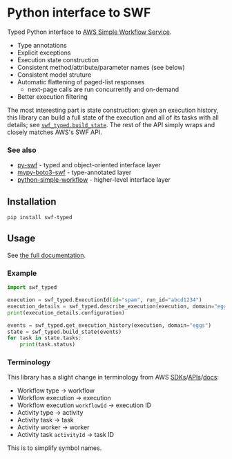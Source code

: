 # Python interface to SWF

Typed Python interface to [AWS Simple Workflow Service](https://aws.amazon.com/swf/).

* Type annotations
* Explicit exceptions
* Execution state construction
* Consistent method/attribute/parameter names (see below)
* Consistent model struture
* Automatic flattening of paged-list responses
  * next-page calls are run concurrently and on-demand
* Better execution filtering

The most interesting part is state construction: given an execution history, this
library can build a full state of the execution and all of its tasks with all details;
see [`swf_typed.build_state`](
  https://python-swf-typed.readthedocs.io/en/latest/swf_typed._state.html#swf_typed.build_state
). The rest of the API simply wraps and closely matches AWS's SWF API.

### See also
* [py-swf](https://pypi.org/project/py-swf/) - typed and object-oriented interface layer
* [mypy-boto3-swf](https://pypi.org/project/mypy-boto3-swf/) - type-annotated layer
* [python-simple-workflow](https://pypi.org/project/simple-workflow/) - higher-level
  interface layer

## Installation
```shell
pip install swf-typed
```

## Usage
See [the full documentation](https://python-swf-typed.readthedocs.io/).

### Example
```python
import swf_typed

execution = swf_typed.ExecutionId(id="spam", run_id="abcd1234")
execution_details = swf_typed.describe_execution(execution, domain="eggs")
print(execution_details.configuration)

events = swf_typed.get_execution_history(execution, domain="eggs")
state = swf_typed.build_state(events)
for task in state.tasks:
    print(task.status)
```

### Terminology

This library has a slight change in terminology from AWS [SDKs](https://boto3.amazonaws.com/v1/documentation/api/latest/reference/services/swf.html)/[APIs](https://docs.aws.amazon.com/amazonswf/latest/apireference/Welcome.html)/[docs](https://docs.aws.amazon.com/amazonswf/latest/developerguide/swf-welcome.html):

* Workflow type -> workflow
* Workflow execution -> execution
* Workflow execution `workflowId` -> execution ID
* Activity type -> activity
* Activity task -> task
* Activity worker -> worker
* Activity task `activityId` -> task ID

This is to simplify symbol names.
